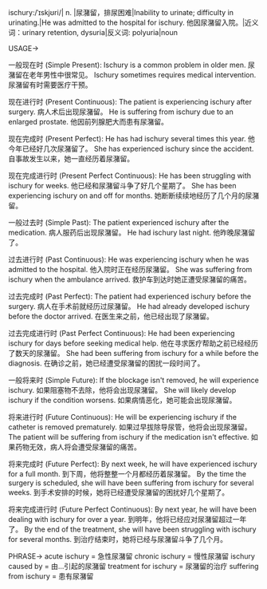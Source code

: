 ischury:/ˈɪskjʊri/| n. |尿潴留，排尿困难|Inability to urinate; difficulty in urinating.|He was admitted to the hospital for ischury. 他因尿潴留入院。|近义词：urinary retention, dysuria|反义词: polyuria|noun


USAGE->

一般现在时 (Simple Present):
Ischury is a common problem in older men.  尿潴留在老年男性中很常见。
Ischury sometimes requires medical intervention.  尿潴留有时需要医疗干预。

现在进行时 (Present Continuous):
The patient is experiencing ischury after surgery. 病人术后出现尿潴留。
He is suffering from ischury due to an enlarged prostate. 他因前列腺肥大而患有尿潴留。


现在完成时 (Present Perfect):
He has had ischury several times this year. 他今年已经好几次尿潴留了。
She has experienced ischury since the accident.  自事故发生以来，她一直经历着尿潴留。

现在完成进行时 (Present Perfect Continuous):
He has been struggling with ischury for weeks. 他已经和尿潴留斗争了好几个星期了。
She has been experiencing ischury on and off for months. 她断断续续地经历了几个月的尿潴留。

一般过去时 (Simple Past):
The patient experienced ischury after the medication.  病人服药后出现尿潴留。
He had ischury last night. 他昨晚尿潴留了。

过去进行时 (Past Continuous):
He was experiencing ischury when he was admitted to the hospital. 他入院时正在经历尿潴留。
She was suffering from ischury when the ambulance arrived.  救护车到达时她正遭受尿潴留的痛苦。

过去完成时 (Past Perfect):
The patient had experienced ischury before the surgery. 病人在手术前就经历过尿潴留。
He had already developed ischury before the doctor arrived.  在医生来之前，他已经出现了尿潴留。

过去完成进行时 (Past Perfect Continuous):
He had been experiencing ischury for days before seeking medical help. 他在寻求医疗帮助之前已经经历了数天的尿潴留。
She had been suffering from ischury for a while before the diagnosis.  在确诊之前，她已经遭受尿潴留的困扰一段时间了。


一般将来时 (Simple Future):
If the blockage isn't removed, he will experience ischury. 如果阻塞物不去除，他将会出现尿潴留。
She will likely develop ischury if the condition worsens. 如果病情恶化，她可能会出现尿潴留。

将来进行时 (Future Continuous):
He will be experiencing ischury if the catheter is removed prematurely. 如果过早拔除导尿管，他将会出现尿潴留。
The patient will be suffering from ischury if the medication isn't effective. 如果药物无效，病人将会遭受尿潴留的痛苦。

将来完成时 (Future Perfect):
By next week, he will have experienced ischury for a full month. 到下周，他将整整一个月都经历着尿潴留。
By the time the surgery is scheduled, she will have been suffering from ischury for several weeks. 到手术安排的时候，她将已经遭受尿潴留的困扰好几个星期了。

将来完成进行时 (Future Perfect Continuous):
By next year, he will have been dealing with ischury for over a year. 到明年，他将已经应对尿潴留超过一年了。
By the end of the treatment, she will have been struggling with ischury for several months. 到治疗结束时，她将已经与尿潴留斗争了几个月。


PHRASE->
acute ischury = 急性尿潴留
chronic ischury = 慢性尿潴留
ischury caused by = 由...引起的尿潴留
treatment for ischury = 尿潴留的治疗
suffering from ischury = 患有尿潴留
